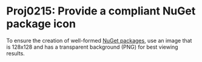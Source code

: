# Proj0215: Provide a compliant NuGet package icon
To ensure the creation of well-formed [NuGet packages](../general/nuget-packages.md),
use an image that is 128x128 and has a transparent background (PNG) for best
viewing results.
